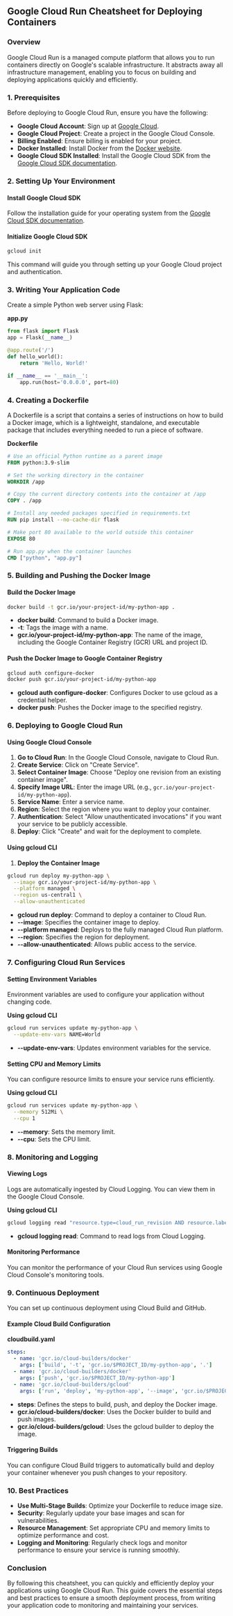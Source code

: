 

## Google Cloud Run Cheatsheet for Deploying Containers

### **Overview**

Google Cloud Run is a managed compute platform that allows you to run containers directly on Google's scalable infrastructure. It abstracts away all infrastructure management, enabling you to focus on building and deploying applications quickly and efficiently.

### **1. Prerequisites**

Before deploying to Google Cloud Run, ensure you have the following:
- **Google Cloud Account**: Sign up at [Google Cloud](https://cloud.google.com/).
- **Google Cloud Project**: Create a project in the Google Cloud Console.
- **Billing Enabled**: Ensure billing is enabled for your project.
- **Docker Installed**: Install Docker from the [Docker website](https://www.docker.com/products/docker-desktop).
- **Google Cloud SDK Installed**: Install the Google Cloud SDK from the [Google Cloud SDK documentation](https://cloud.google.com/sdk/docs/install).

### **2. Setting Up Your Environment**

#### **Install Google Cloud SDK**
Follow the installation guide for your operating system from the [Google Cloud SDK documentation](https://cloud.google.com/sdk/docs/install).

#### **Initialize Google Cloud SDK**
```sh
gcloud init
```
This command will guide you through setting up your Google Cloud project and authentication.

### **3. Writing Your Application Code**

Create a simple Python web server using Flask:

**app.py**
```python
from flask import Flask
app = Flask(__name__)

@app.route('/')
def hello_world():
    return 'Hello, World!'

if __name__ == '__main__':
    app.run(host='0.0.0.0', port=80)
```

### **4. Creating a Dockerfile**

A Dockerfile is a script that contains a series of instructions on how to build a Docker image, which is a lightweight, standalone, and executable package that includes everything needed to run a piece of software.

**Dockerfile**
```Dockerfile
# Use an official Python runtime as a parent image
FROM python:3.9-slim

# Set the working directory in the container
WORKDIR /app

# Copy the current directory contents into the container at /app
COPY . /app

# Install any needed packages specified in requirements.txt
RUN pip install --no-cache-dir flask

# Make port 80 available to the world outside this container
EXPOSE 80

# Run app.py when the container launches
CMD ["python", "app.py"]
```

### **5. Building and Pushing the Docker Image**

#### **Build the Docker Image**
```sh
docker build -t gcr.io/your-project-id/my-python-app .
```
- **docker build**: Command to build a Docker image.
- **-t**: Tags the image with a name.
- **gcr.io/your-project-id/my-python-app**: The name of the image, including the Google Container Registry (GCR) URL and project ID.

#### **Push the Docker Image to Google Container Registry**
```sh
gcloud auth configure-docker
docker push gcr.io/your-project-id/my-python-app
```
- **gcloud auth configure-docker**: Configures Docker to use gcloud as a credential helper.
- **docker push**: Pushes the Docker image to the specified registry.

### **6. Deploying to Google Cloud Run**

#### **Using Google Cloud Console**

1. **Go to Cloud Run**: In the Google Cloud Console, navigate to Cloud Run.
2. **Create Service**: Click on "Create Service".
3. **Select Container Image**: Choose "Deploy one revision from an existing container image".
4. **Specify Image URL**: Enter the image URL (e.g., `gcr.io/your-project-id/my-python-app`).
5. **Service Name**: Enter a service name.
6. **Region**: Select the region where you want to deploy your container.
7. **Authentication**: Select "Allow unauthenticated invocations" if you want your service to be publicly accessible.
8. **Deploy**: Click "Create" and wait for the deployment to complete.

#### **Using gcloud CLI**

1. **Deploy the Container Image**
```sh
gcloud run deploy my-python-app \
  --image gcr.io/your-project-id/my-python-app \
  --platform managed \
  --region us-central1 \
  --allow-unauthenticated
```
- **gcloud run deploy**: Command to deploy a container to Cloud Run.
- **--image**: Specifies the container image to deploy.
- **--platform managed**: Deploys to the fully managed Cloud Run platform.
- **--region**: Specifies the region for deployment.
- **--allow-unauthenticated**: Allows public access to the service.

### **7. Configuring Cloud Run Services**

#### **Setting Environment Variables**
Environment variables are used to configure your application without changing code.

**Using gcloud CLI**
```sh
gcloud run services update my-python-app \
  --update-env-vars NAME=World
```
- **--update-env-vars**: Updates environment variables for the service.

#### **Setting CPU and Memory Limits**
You can configure resource limits to ensure your service runs efficiently.

**Using gcloud CLI**
```sh
gcloud run services update my-python-app \
  --memory 512Mi \
  --cpu 1
```
- **--memory**: Sets the memory limit.
- **--cpu**: Sets the CPU limit.

### **8. Monitoring and Logging**

#### **Viewing Logs**
Logs are automatically ingested by Cloud Logging. You can view them in the Google Cloud Console.

**Using gcloud CLI**
```sh
gcloud logging read "resource.type=cloud_run_revision AND resource.labels.service_name=my-python-app"
```
- **gcloud logging read**: Command to read logs from Cloud Logging.

#### **Monitoring Performance**
You can monitor the performance of your Cloud Run services using Google Cloud Console's monitoring tools.

### **9. Continuous Deployment**

You can set up continuous deployment using Cloud Build and GitHub.

#### **Example Cloud Build Configuration**

**cloudbuild.yaml**
```yaml
steps:
  - name: 'gcr.io/cloud-builders/docker'
    args: ['build', '-t', 'gcr.io/$PROJECT_ID/my-python-app', '.']
  - name: 'gcr.io/cloud-builders/docker'
    args: ['push', 'gcr.io/$PROJECT_ID/my-python-app']
  - name: 'gcr.io/cloud-builders/gcloud'
    args: ['run', 'deploy', 'my-python-app', '--image', 'gcr.io/$PROJECT_ID/my-python-app', '--region', 'us-central1', '--platform', 'managed', '--allow-unauthenticated']
```
- **steps**: Defines the steps to build, push, and deploy the Docker image.
- **gcr.io/cloud-builders/docker**: Uses the Docker builder to build and push images.
- **gcr.io/cloud-builders/gcloud**: Uses the gcloud builder to deploy the image.

#### **Triggering Builds**
You can configure Cloud Build triggers to automatically build and deploy your container whenever you push changes to your repository.

### **10. Best Practices**

- **Use Multi-Stage Builds**: Optimize your Dockerfile to reduce image size.
- **Security**: Regularly update your base images and scan for vulnerabilities.
- **Resource Management**: Set appropriate CPU and memory limits to optimize performance and cost.
- **Logging and Monitoring**: Regularly check logs and monitor performance to ensure your service is running smoothly.

### **Conclusion**

By following this cheatsheet, you can quickly and efficiently deploy your applications using Google Cloud Run. This guide covers the essential steps and best practices to ensure a smooth deployment process, from writing your application code to monitoring and maintaining your services.

